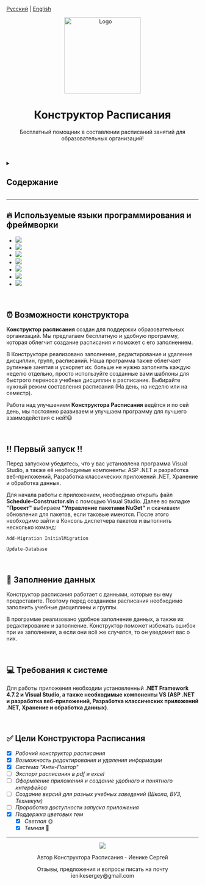 [Русский](Readme.md) | [English](Readme-eng.md)
<br />
<div align="center">
  
  <a href="https://github.com/Admiral271/Full-Schedule/">
    <img src="https://avatars.mds.yandex.net/i?id=5d7baf25e9e80ce29487c8faea5e1073363cfed7-9709264-images-thumbs&n=13" alt="Logo" width="200" height="200">
  </a>

  <h1 align="center">Конструктор Расписания</h1>

  <p align="center">
    Бесплатный помощник в составлении расписаний занятий для образовательных организаций!
  </p>
  </br>
  </br>
</div>

<details>
  <summary><h2>Содержание</h2></summary>
  <ol>
    <li><a href="#fire-используемые-языки-программирования-и-фреймворки">Используемые языки программирования и фреймворки</a></li>
    <li><a href="#alarm_clock-возможности-конструктора">Возможности конструктора</a></li>
    <li><a href="#bangbang-первый-запуск-bangbang">Первый запуск</a></li>
    <li><a href="#newspaper-заполнение-данных">Заполнение данных</a></li>
    <li><a href="#computer-требования-к-системе">Требования к системе</a></li>
    <li><a href="#white_check_mark-цели-конструктора-расписания">Цели Конструктора Расписания</a></li>
  </ol>
</details>

---

## :fire: **Используемые языки программирования и фреймворки**

<ul>
<li>
  <a href="https://github.com/Admiral271/Schedule-Constructor"><img src="https://img.shields.io/badge/Visual%20Studio-5C2D91.svg?style=for-the-badge&logo=visual-studio&logoColor=white"></a>
</li>
<li>
  <a href="https://github.com/Admiral271/Schedule-Constructor"><img src="https://img.shields.io/badge/html5-%23E34F26.svg?style=for-the-badge&logo=html5&logoColor=white"></a>
</li>
<li>
  <a href="https://github.com/Admiral271/Schedule-Constructor"><img src="https://img.shields.io/badge/css3-%231572B6.svg?style=for-the-badge&logo=css3&logoColor=white"></a>
</li>
<li>
  <a href="https://github.com/Admiral271/Schedule-Constructor"><img src="https://img.shields.io/badge/javascript-%23323330.svg?style=for-the-badge&logo=javascript&logoColor=%23F7DF1E"></a>
</li>
<li>
  <a href="https://github.com/Admiral271/Schedule-Constructor"><img src="https://img.shields.io/badge/jquery-%230769AD.svg?style=for-the-badge&logo=jquery&logoColor=white"></a>
</li>
<li>
  <a href="https://github.com/Admiral271/Schedule-Constructor"><img src="https://img.shields.io/badge/c%23-%23239120.svg?style=for-the-badge&logo=c-sharp&logoColor=white"></a>
</li>
<li>
  <a href="https://github.com/Admiral271/Schedule-Constructor"><img src="https://img.shields.io/badge/.NET%20Foundation-blueviolet.svg"></a>
</li> 
</ul>

<br/>

## :alarm_clock: **Возможности конструктора** 

**Конструктор расписания** создан для поддержки образовательных организаций. Мы предлагаем бесплатную и удобную программу, которая облегчит создание расписания и поможет с его заполнением. 

В Конструкторе реализовано заполнение, редактирование и удаление дисциплин, групп, расписаний. Наша программа также облегчает рутинные занятия и ускоряет их: больше не нужно заполнять каждую неделю отдельно, просто используйте созданные вами шаблоны для быстрого переноса учебных дисциплин в расписание. Выбирайте нужный режим составления расписания (На день, на неделю или на семестр).

Работа над улучшением **Конструктора Расписания** ведётся и по сей день, мы постоянно развиваем и улучшаем программу для лучшего взаимодействия с ней!:smiley:

<br/>

## :bangbang: **Первый запуск** :bangbang:

Перед запуском убедитесь, что у вас установлена программа Visual Studio, а также её необходимые компоненты: ASP .NET и разработка веб-приложений, Разработка классических приложений .NET, Хранение и обработка данных.

Для начала работы с приложением, необходимо открыть файл **Schedule-Constructor.sln** с помощью Visual Studio. 
Далее во вкладке **"Проект"** выбираем **"Управление пакетами NuGet"** и скачиваем обновления для пакетов, если таковые имеются.
После этого необходимо зайти в Консоль диспетчера пакетов и выполнить несколько команд:

```
Add-Migration InitialMigration

Update-Database
```

<br/>

## :newspaper: **Заполнение данных**

Конструктор расписания работает с данными, которые вы ему предоставите. Поэтому перед созданием расписания необходимо заполнить учебные дисциплины и группы.

В программе реализовано удобное заполнение данных, а также их редактирование и заполнение. Конструктор поможет избежать ошибок при их заполнении, а если они всё же случатся, то он уведомит вас о них.

<br/>

## :computer: **Требования к системе**

Для работы приложения необходим установленный **.NET Framework 4.7.2 и Visual Studio, а также необходимые компоненты VS (ASP .NET и разработка веб-приложений, Разработка классических приложений .NET, Хранение и обработка данных)**.

<br/>

## :white_check_mark: **Цели Конструктора Расписания**

- [x] *Рабочий конструктор расписания*
- [x] *Возможность редактирования и удаления информации*
- [x] *Система "Анти-Повтор"*
- [ ] *Экспорт расписания в pdf и excel*
- [ ] *Оформление приложения и создание удобного и понятного интерфейса*
- [ ] *Создание версий для разных учебных заведений (Школа, ВУЗ, Техникум)*
- [ ] *Проработка доступности запуска приложения*
- [x] *Поддержка цветовых тем*
    - [x] *Светлая* :sun_with_face:
    - [x] *Темная* :new_moon_with_face:

---
<div  align="center">
    <img src="https://media.giphy.com/media/TdjQAgDIkRsYm1HUbt/giphy.gif">
    <p>Автор Конструктора Расписания - Иенике Сергей</p>
    <p>Отзывы, предложения и вопросы писать на почту ienikesergey@gmail.com</p>
</div>
